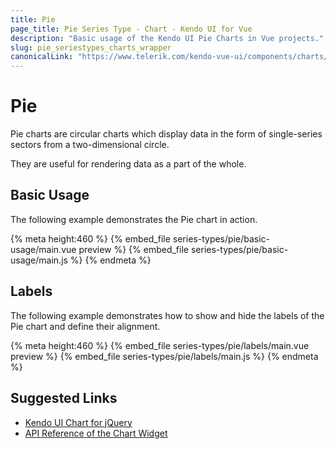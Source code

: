 ```yaml
---
title: Pie
page_title: Pie Series Type - Chart - Kendo UI for Vue
description: "Basic usage of the Kendo UI Pie Charts in Vue projects."
slug: pie_seriestypes_charts_wrapper
canonicalLink: "https://www.telerik.com/kendo-vue-ui/components/charts/pie/"
---
```


<div><WrapperBanner link="/kendo-vue-ui/components/charts/pie"></WrapperBanner></div>

# Pie

Pie charts are circular charts which display data in the form of single-series sectors from a two-dimensional circle.

They are useful for rendering data as a part of the whole.

## Basic Usage

The following example demonstrates the Pie chart in action.

{% meta height:460 %}
{% embed_file series-types/pie/basic-usage/main.vue preview %}
{% embed_file series-types/pie/basic-usage/main.js %}
{% endmeta %}

## Labels

The following example demonstrates how to show and hide the labels of the Pie chart and define their alignment.

{% meta height:460 %}
{% embed_file series-types/pie/labels/main.vue preview %}
{% embed_file series-types/pie/labels/main.js %}
{% endmeta %}

## Suggested Links

* [Kendo UI Chart for jQuery](https://docs.telerik.com/kendo-ui/controls/charts/overview)
* [API Reference of the Chart Widget](https://docs.telerik.com/kendo-ui/api/javascript/dataviz/ui/chart)
